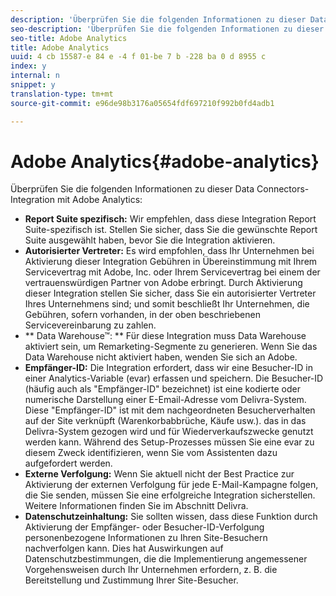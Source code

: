 ```yaml
---
description: 'Überprüfen Sie die folgenden Informationen zu dieser Data Connectors-Integration mit Adobe Analytics. '
seo-description: 'Überprüfen Sie die folgenden Informationen zu dieser Data Connectors-Integration mit Adobe Analytics. '
seo-title: Adobe Analytics
title: Adobe Analytics
uuid: 4 cb 15587-e 84 e -4 f 01-be 7 b -228 ba 0 d 8955 c
index: y
internal: n
snippet: y
translation-type: tm+mt
source-git-commit: e96de98b3176a05654fdf697210f992b0fd4adb1

---
```



# Adobe Analytics{#adobe-analytics}

Überprüfen Sie die folgenden Informationen zu dieser Data Connectors-Integration mit Adobe Analytics:

* **Report Suite spezifisch:** Wir empfehlen, dass diese Integration Report Suite-spezifisch ist. Stellen Sie sicher, dass Sie die gewünschte Report Suite ausgewählt haben, bevor Sie die Integration aktivieren.
* **Autorisierter Vertreter:** Es wird empfohlen, dass Ihr Unternehmen bei Aktivierung dieser Integration Gebühren in Übereinstimmung mit Ihrem Servicevertrag mit Adobe, Inc. oder Ihrem Servicevertrag bei einem der vertrauenswürdigen Partner von Adobe erbringt. Durch Aktivierung dieser Integration stellen Sie sicher, dass Sie ein autorisierter Vertreter Ihres Unternehmens sind; und somit beschließt Ihr Unternehmen, die Gebühren, sofern vorhanden, in der oben beschriebenen Servicevereinbarung zu zahlen.
* ** Data Warehouse™: ** Für diese Integration muss Data Warehouse aktiviert sein, um Remarketing-Segmente zu generieren. Wenn Sie das Data Warehouse nicht aktiviert haben, wenden Sie sich an Adobe.
* **Empfänger-ID:** Die Integration erfordert, dass wir eine Besucher-ID in einer Analytics-Variable (evar) erfassen und speichern. Die Besucher-ID (häufig auch als "Empfänger-ID" bezeichnet) ist eine kodierte oder numerische Darstellung einer E-Email-Adresse vom Delivra-System. Diese "Empfänger-ID" ist mit dem nachgeordneten Besucherverhalten auf der Site verknüpft (Warenkorbabbrüche, Käufe usw.). das in das Delivra-System gezogen wird und für Wiederverkaufszwecke genutzt werden kann. Während des Setup-Prozesses müssen Sie eine evar zu diesem Zweck identifizieren, wenn Sie vom Assistenten dazu aufgefordert werden.
* **Externe Verfolgung:** Wenn Sie aktuell nicht der Best Practice zur Aktivierung der externen Verfolgung für jede E-Mail-Kampagne folgen, die Sie senden, müssen Sie eine erfolgreiche Integration sicherstellen. Weitere Informationen finden Sie im Abschnitt Delivra.
* **Datenschutzeinhaltung:** Sie sollten wissen, dass diese Funktion durch Aktivierung der Empfänger- oder Besucher-ID-Verfolgung personenbezogene Informationen zu Ihren Site-Besuchern nachverfolgen kann. Dies hat Auswirkungen auf Datenschutzbestimmungen, die die Implementierung angemessener Vorgehensweisen durch Ihr Unternehmen erfordern, z. B. die Bereitstellung und Zustimmung Ihrer Site-Besucher.

